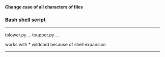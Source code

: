 #### Change case of all characters of files 
### Bash shell script

---

tolower.py <file1> <file2> ...
toupper.py <file1> <file2> ...

works with * wildcard because of shell expansion

---
